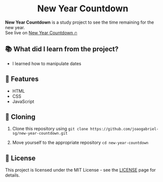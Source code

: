 <div align="center">
  <h1>New Year Countdown</h1>
</div>

**New Year Countdown** is a study project to see the time remaining for the new year.  
See live on [New Year Countdown 🔥](https://joaogabriel-sg.github.io/new-year-countdown/)

## 📚 What did I learn from the project?

- I learned how to manipulate dates

## 🚀 Features

- HTML
- CSS
- JavaScript

## 🧬 Cloning

1. Clone this repository using `git clone https://github.com/joaogabriel-sg/new-year-countdown.git`

1. Move yourself to the appropriate repository `cd new-year-countdown`

## 📃 License

This project is licensed under the MIT License - see the [LICENSE](https://choosealicense.com/licenses/mit/) page for details.
